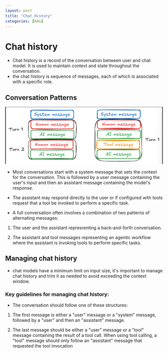 ```yaml
---
layout: post
title: "Chat History"
categories: [RAG]
---
```

# Chat history

- Chat history is a record of the conversation between user and chat model. It is used to maintain context and state throughout the conversation.
- the chat history is sequence of messages, each of which is associated with a specific role.

## Conversation Patterns

![alt text](images/image.png)

- Most conversations start with a system message that sets the context for the conversation. This is followed by a user message containing the user's input and then an assistant message containing the model's response.

- The assistant may respond directly to the user or if configured with tools request that a tool be invoked to perform a specific task.

- A full conversation often involves a combination of two patterns of alternating messages:

1. The user and the assistant represrenting a back-and-forth conversation.

2. The assistant and tool messages representing an agentic workflow where the assistant is invoking tools to perform specific tasks.

## Managing chat history

- chat models have a minimum limit on input size, it's important to manage chat history and trim it as needed to avoid exceeding the context window.

### Key guidelines for managing chat history:

- The conversation should follow one of these structures:

1. The first message is either a "user" message or a "system" message, followed by a "user" and then an "assistant" message.

2. The last message should be either a "user" message or a "tool" message containing the result of a tool call. When using tool calling, a "tool" message should only follow an "assistant" message that requested the tool invocation